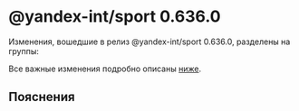 # @yandex-int/sport 0.636.0

<!-- ЧЕЛОВЕЧЕСКОЕ ВСТУПЛЕНИЕ -->

Изменения, вошедшие в релиз @yandex-int/sport 0.636.0, разделены на группы:

Все важные изменения подробно описаны [ниже](#Пояснения).

## Пояснения

